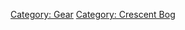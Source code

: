 [Category: Gear](Category:_Gear "wikilink") [Category: Crescent
Bog](Category:_Crescent_Bog "wikilink")
